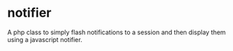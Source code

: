 # notifier
A php class to simply flash notifications to a session and then display them using a javascript notifier.
